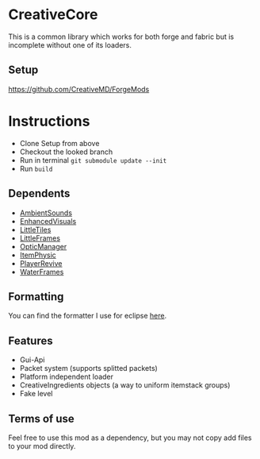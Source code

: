 # CreativeCore
This is a common library which works for both forge and fabric but is incomplete without one of its loaders.

## Setup
https://github.com/CreativeMD/ForgeMods

# Instructions
- Clone Setup from above
- Checkout the looked branch
- Run in terminal `git submodule update --init`
- Run `build`

## Dependents
- [AmbientSounds](https://github.com/CreativeMD/AmbientSounds)
- [EnhancedVisuals](https://github.com/CreativeMD/EnhancedVisuals)
- [LittleTiles](https://github.com/CreativeMD/LittleTiles)
- [LittleFrames](https://github.com/CreativeMD/LittleFrames)
- [OpticManager](https://github.com/CreativeMD/OpticManager)
- [ItemPhysic](https://github.com/CreativeMD/ItemPhysic)
- [PlayerRevive](https://github.com/CreativeMD/PlayerRevive)
- [WaterFrames](https://github.com/SrRapero720/waterframes)

## Formatting
You can find the formatter I use for eclipse [here](https://www.dropbox.com/s/ikb4hvxnowt4ubj/CreativeFormater.xml?dl=1).

## Features
- Gui-Api
- Packet system (supports splitted packets)
- Platform independent loader
- CreativeIngredients objects (a way to uniform itemstack groups)
- Fake level

## Terms of use
Feel free to use this mod as a dependency, but you may not copy add files to your mod directly.
